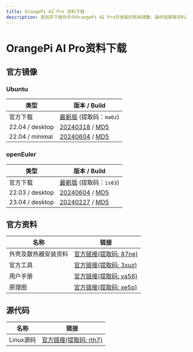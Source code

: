 ```yaml
---
title: OrangePi AI Pro 资料下载
description: 查找并下载你手中OrangePi AI Pro开发板的系统镜像、操作指南等资料。
---
```


# OrangePi AI Pro资料下载

## 官方镜像

### Ubuntu

| 类型            | 版本 / Build                                                 |
| --------------- | ------------------------------------------------------------ |
| 官方下载        | [最新版](https://pan.baidu.com/s/1csbugZiKsuL_NHCOmyi1BA?pwd=ma6z) (提取码：`ma6z`) |
| 22.04 / desktop | [20240318](https://dl.openboard.dev/img/orangepi/opiaipro/ubuntu/desktop/opiaipro_ubuntu22.04_desktop_aarch64_20240318.img.xz) / [MD5](https://dl.openboard.dev/img/orangepi/opiaipro/ubuntu/desktop/opiaipro_ubuntu22.04_desktop_aarch64_20240318.img.xz.md5) |
| 22.04 / minimal | [20240604](https://dl.openboard.dev/img/orangepi/opiaipro/ubuntu/desktop/opiaipro_ubuntu22.04_desktop_aarch64_20240604.img.xz) / [MD5](https://dl.openboard.dev/img/orangepi/opiaipro/ubuntu/desktop/opiaipro_ubuntu22.04_desktop_aarch64_20240604.img.xz.md5sum) |


### openEuler

| 类型            | 版本 / Build                                                 |
| --------------- | ------------------------------------------------------------ |
| 官方下载        | [最新版](https://pan.baidu.com/s/1m932mWh82ShJnSaVuh1ipA?pwd=is63) (提取码：`is63`) |
| 22.03 / desktop | [20240604](https://dl.openboard.dev/img/orangepi/opiaipro/openeuler/22.03/desktop/opiaipro_openEuler22.03_desktop_aarch64_20240604.img.xz) / [MD5](https://dl.openboard.dev/img/orangepi/opiaipro/openeuler/22.03/desktop/opiaipro_openEuler22.03_desktop_aarch64_20240604.img.xz.md5sum) |
| 23.04 / desktop | [20240227](https://dl.openboard.dev/img/orangepi/opiaipro/openeuler/23.04/desktop/opiaipro_openeuler23.04_desktop_aarch64_20240227.img.xz) / [MD5](https://dl.openboard.dev/img/orangepi/opiaipro/openeuler/23.04/desktop/opiaipro_openeuler23.04_desktop_aarch64_20240227.img.xz.md5) |



## 官方资料

| 名称                 | 链接                                                         |
| -------------------- | ------------------------------------------------------------ |
| 外壳及散热器安装资料 | [官方链接(提取码: 87ne)](https://pan.baidu.com/share/init?surl=BK3AS5mhrUntJKegU0NMqg&pwd=87ne) |
| 官方工具             | [官方链接(提取码: 3xuz)](https://pan.baidu.com/share/init?surl=Jho73pw91r5GJD2KijY45Q&pwd=3xuz) |
| 用户手册             | [官方链接(提取码: va56)](https://pan.baidu.com/share/init?surl=clOIklNzsHSigsrZzeWWMA&pwd=va56) |
| 原理图               | [官方链接(提取码: xe5p)](https://pan.baidu.com/share/init?surl=5tVnYKyeRQd9Ora38Q9orw&pwd=xe5p) |



## 源代码

| 名称      | 链接                                                         |
| --------- | ------------------------------------------------------------ |
| Linux源码 | [官方链接(提取码: rth7)](https://pan.baidu.com/share/init?surl=6ee2y0N0g79vWXLzWKvC2A&pwd=rth7) |
